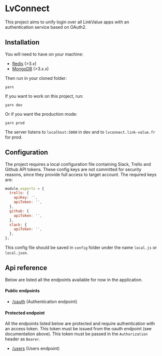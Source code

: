 # LvConnect

This project aims to unify login over all LinkValue apps with an authentication service based on OAuth2.

## Installation

You will need to have on your machine:
- [Redis](http://redis.io/) (>3.x)
- [MongoDB](https://www.mongodb.com/) (>3.x.x)

Then run in your cloned folder:
```shell
yarn
```

If you want to work on this project, run:
```shell
yarn dev
```

Or if you want the production mode:
```shell
yarn prod
```

The server listens to `localhost:5000` in dev and to `lvconnect.link-value.fr` for prod.

## Configuration

The project requires a local configuration file containing Slack, Trello and Github API tokens.
These config keys are not committed for security reasons, since they provide full access to target account.
The required keys are:

```js
module.exports = {
  trello: {
    apiKey: '',
    apiToken: '',
  },
  github: {
    apiToken: '',
  },
  slack: {
    apiToken: '',
  },
};
```

This config file should be saved in `config` folder under the name `local.js` or `local.json`.

## Api reference

Below are listed all the endpoints available for now in the application.

#### Public endpoints
- [/oauth](docs/endpoint-oauth.md) (Authentication endpoint)

#### Protected endpoint

All the endpoints listed below are protected and require authentication with an access token.
This token must be issued from the oauth endpoint (see documentation above).
This token must be passed in the `Authorization` header as `Bearer`.

- [/users](docs/endpoint-users.md) (Users endpoint)
